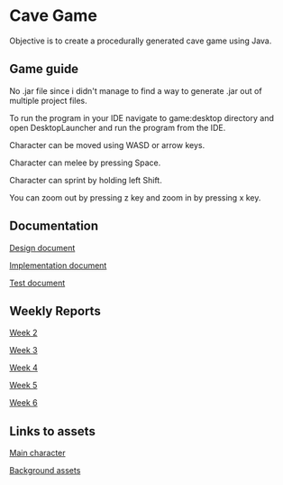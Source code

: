 # Cave Game
Objective is to create a procedurally generated cave game using Java.

## Game guide

No .jar file since i didn't manage to find a way to generate .jar out of multiple project files.

To run the program in your IDE navigate to game:desktop directory and open DesktopLauncher and run the program from the IDE.

Character can be moved using WASD or arrow keys.

Character can melee by pressing Space.

Character can sprint by holding left Shift.

You can zoom out by pressing z key and zoom in by pressing x key.

## Documentation

[Design document](https://github.com/ViMuilu/CaveGame/blob/main/documents/design_document.md)

[Implementation document](https://github.com/ViMuilu/CaveGame/blob/main/documents/implementation_document.md)

[Test document](https://github.com/ViMuilu/CaveGame/blob/main/documents/testing_document.md)

## Weekly Reports
[Week 2](https://github.com/ViMuilu/CaveGame/blob/main/documents/week2report.md)

[Week 3](https://github.com/ViMuilu/CaveGame/blob/main/documents/week3report.md)

[Week 4](https://github.com/ViMuilu/CaveGame/blob/main/documents/week4report.md)

[Week 5](https://github.com/ViMuilu/CaveGame/blob/main/documents/week5report.md)

[Week 6](https://github.com/ViMuilu/CaveGame/blob/main/documents/week6report.md)

## Links to assets

[Main character](https://gamekrazzy.itch.io/8-direction-top-down-character)

[Background assets](https://szadiart.itch.io/rogue-fantasy-catacombs)


